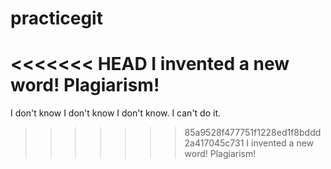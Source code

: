 # practicegit
<<<<<<< HEAD
I invented a new word! Plagiarism!
=======

I don't know I don't know I don't know.
I can't do it. 
>>>>>>> 85a9528f477751f1228ed1f8bddd2a417045c731
I invented a new word! Plagiarism!